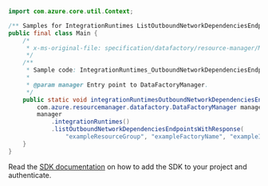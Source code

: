 ```java
import com.azure.core.util.Context;

/** Samples for IntegrationRuntimes ListOutboundNetworkDependenciesEndpoints. */
public final class Main {
    /*
     * x-ms-original-file: specification/datafactory/resource-manager/Microsoft.DataFactory/stable/2018-06-01/examples/IntegrationRuntimes_ListOutboundNetworkDependenciesEndpoints.json
     */
    /**
     * Sample code: IntegrationRuntimes_OutboundNetworkDependenciesEndpoints.
     *
     * @param manager Entry point to DataFactoryManager.
     */
    public static void integrationRuntimesOutboundNetworkDependenciesEndpoints(
        com.azure.resourcemanager.datafactory.DataFactoryManager manager) {
        manager
            .integrationRuntimes()
            .listOutboundNetworkDependenciesEndpointsWithResponse(
                "exampleResourceGroup", "exampleFactoryName", "exampleIntegrationRuntime", Context.NONE);
    }
}
```

Read the [SDK documentation](https://github.com/Azure/azure-sdk-for-java/blob/azure-resourcemanager-datafactory_1.0.0-beta.15/sdk/datafactory/azure-resourcemanager-datafactory/README.md) on how to add the SDK to your project and authenticate.
